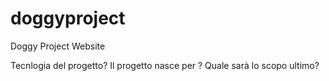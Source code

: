 # doggyproject
Doggy Project Website

Tecnlogia del progetto?
Il progetto nasce per ?
Quale sarà lo scopo ultimo?

